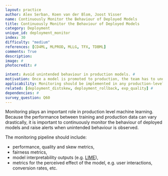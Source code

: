 ```yaml
---
layout: practice
author: Alex Serban, Koen van der Blom, Joost Visser
name: Continuously Monitor the Behaviour of Deployed Models
title: Continuously Monitor the Behaviour of Deployed Models
category: Deployment
unique_id: deployment_monitor
index: 30
difficulty: "medium"
references: [CD4ML, MLPROD, MLLG, TFX, TDBML]
comments: True
description:
image: #
photocredit: #

intent: Avoid unintended behaviour in production models. #
motivation: Once a model is promoted to production, the team has to understand how it performs. #
applicability: Monitoring should be implemented in any production-level ML application.
related: [deployment_distskew, deployment_rollback, exp_quality] #
dependencies: #
survey_question: Q60
---
```


Monitoring plays an important role in production level machine learning.
Because the performance between training and production data can vary drastically, it is important to continuously monitor the behaviour of deployed models and raise alerts when unintended behaviour is observed.

The monitoring pipeline should include:
- performance, quality and skew metrics,
- fairness metrics,
- model interpretability outputs (e.g. <a href="https://arxiv.org/pdf/1602.04938v1.pdf" target="_blank">LIME</a>),
- metrics for the perceived effect of the model, e.g. user interactions, conversion rates, etc.